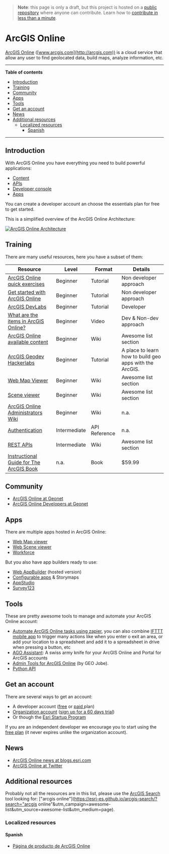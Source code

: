> **Note**: this page is only a draft, but this project is hosted on a [public repository](https://github.com/hhkaos/awesome-arcgis) where anyone can contribute. Learn how to [contribute in less than a minute](https://github.com/hhkaos/awesome-arcgis/blob/master/CONTRIBUTING.md#contributions).

# ArcGIS Online

[ArcGIS Online](http://www.esri.com/software/arcgis/arcgisonline)
([www.arcgis.com](http://arcgis.com)) is a cloud service that allow any user to
find geolocated data, build maps, analyze information, etc.

---

<!-- START doctoc generated TOC please keep comment here to allow auto update -->
<!-- DON'T EDIT THIS SECTION, INSTEAD RE-RUN doctoc TO UPDATE -->
**Table of contents**

- [Introduction](#introduction)
- [Training](#training)
- [Community](#community)
- [Apps](#apps)
- [Tools](#tools)
- [Get an account](#get-an-account)
- [News](#news)
- [Additional resources](#additional-resources)
  - [Localized resources](#localized-resources)
    - [Spanish](#spanish)

<!-- END doctoc generated TOC please keep comment here to allow auto update -->

---

## Introduction

With ArcGIS Online you have everything you need to build powerful applications:

* [Content](../../content/README.md)
* [APIs](rest-apis/ready-to-use-services/README.md)
* [Developer console](developer-console/README.md)
* [Apps](#Apps)

You can create a developer account an choose the essentials plan for free to get started.

This is a simplified overview of the ArcGIS Online Architecture:

[![ArcGIS Online Architecture](https://docs.google.com/drawings/d/1w7QLl1m2OKbJEDVax1nnuxIyyidHkKXuah7rxqlx3LM/pub?w=860&h=601)](https://docs.google.com/drawings/d/1w7QLl1m2OKbJEDVax1nnuxIyyidHkKXuah7rxqlx3LM/edit?usp=sharing)

## Training

There are many useful resources, here you have a subset of them:

|Resource|Level|Format|Details|
|---|---|---|---|
|[ArcGIS Online quick exercises](https://doc.arcgis.com/en/arcgis-online/get-started/online-quick-exercises.htm)|Beginner|Tutorial|Non developer approach|
|[Get started with ArcGIS Online](http://learn.arcgis.com/en/projects/get-started-with-arcgis-online/)|Beginner|Tutorial|Non developer approach|
|[ArcGIS DevLabs](https://developers.arcgis.com/labs/)|Beginner|Tutorial|Developer|
|[What are the items in ArcGIS Online?](http://odoe.net/blog/updated-arcgis-online-item-details-page/)|Beginner|Video|Dev & Non-dev approach
|[ArcGIS Online available content](content)|Beginner|Wiki|Awesome list section
|[ArcGIS Geodev Hackerlabs](https://github.com/Esri/geodev-hackerlabs)|Beginner|Tutorial|A place to learn how to build geo apps with the ArcGIS.|
|[Web Map Viewer](../web-map-viewer/README.md)|Beginner|Wiki|Awesome list section|
|[Scene viewer](../web-scene-viewer/README.md)|Beginner|Wiki|Awesome list section|
|[ArcGIS Online Administrators Wiki](https://github.com/Esri/ago-admin-wiki/wiki)|Beginner|Wiki|n.a.|
|[Authentication](https://developers.arcgis.com/authentication/)|Intermediate|API Reference|n.a.|
|[REST APIs](rest-apis)|Intermediate|Wiki|Awesome list section
|[Instructional Guide for The ArcGIS Book ](http://esripress.esri.com/display/index.cfm?fuseaction=display&websiteID=303&moduleID=0)|n.a.|Book|$59.99|

## Community

* [ArcGIS Online at Geonet](https://community.esri.com/community/gis/web-gis/arcgisonline)
* [ArcGIS Online Developers at Geonet](https://community.esri.com/community/developers/web-developers/arcgis-online-developers)

## Apps

There are multiple apps hosted in ArcGIS Online:
* [Web Map viewer](../web-map-viewer/README.md)
* [Web Scene viewer](../web-scene-viewer/README.md)
* [Workforce](../workforce/README.md)

But you also have app builders ready to use:
* [Web AppBuilder](../web-appbuilder/README.md) (hosted version)
* [Configurable apps](../configurable-apps/README.md) & Storymaps
* [AppStudio](../appstudio/README.md)
* [Survey123](../survey123/README.md)

## Tools

These are pretty awesome tools to manage and automate your ArcGIS Online account:
* [Automate ArcGIS Online tasks using zapier](https://zapier.com/zapbook/arcgis-online/),
you can also combine [IFTTT mobile app](https://ifttt.com/products) to trigger
many actions like when you enter o exit an area, or add your location to a spreadsheet
and add it to a spreadsheet in drive when pressing a button, etc
* [AGO Assistant](https://github.com/Esri/ago-assistant): A swiss army knife for your ArcGIS Online and Portal for ArcGIS accounts
* [Admin Tools for ArcGIS Online](https://marketplace.arcgis.com/listing.html?id=c34019b0623041608df4d06970a7a96a) (by GEO Jobe).
* [Python API](../../back-end/technologies/python/README.md)

## Get an account

There are several ways to get an account:
* A developer account ([free](https://developers.arcgis.com/sign-up/?origin=awesome-list) or [paid ](https://developers.arcgis.com/plans/) plan)
* [Organization account](http://www.esri.com/software/arcgis/arcgisonline/purchase) ([sign up for a 60 days trial](http://www.arcgis.com/features/free-trial.html?origin=awesome-list))
* Or though the [Esri Startup Program](https://developers.arcgis.com/startups/)

If you are an independent developer we encourage you to start using the
[free plan](https://developers.arcgis.com/sign-up/?origin=awesome-list) (it never expires unlike the organization account).

## News

* [ArcGIS Online news at blogs.esri.com](https://blogs.esri.com/esri/arcgis/category/arcgis-online/)
* [ArcGIS Online at Twitter](https://twitter.com/ArcGISOnline)

## Additional resources

Probably not all the resources are in this list, please use the [ArcGIS Search](https://esri-es.github.io/arcgis-search/) tool looking for: ["arcgis online"](https://esri-es.github.io/arcgis-search/?search="arcgis online"&utm_campaign=awesome-list&utm_source=awesome-list&utm_medium=page).

### Localized resources

#### Spanish

* [Página de producto de ArcGIS Online](http://www.esri.es/producto/arcgis-online/)
